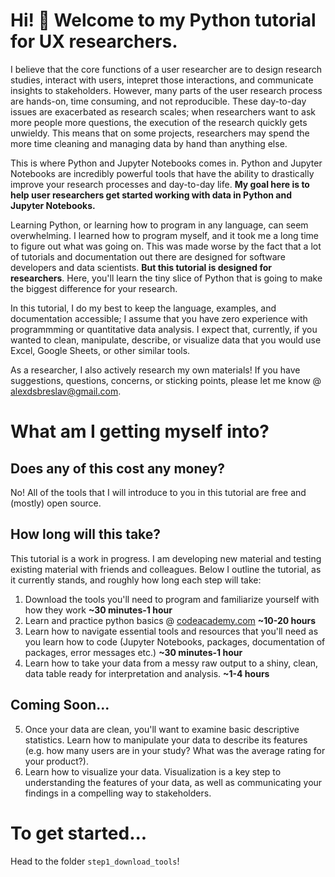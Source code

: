 # Hi! :wave: Welcome to my Python tutorial for UX researchers.

I believe that the core functions of a user researcher are to design research studies, interact with users, intepret those interactions, and communicate insights to stakeholders. However, many parts of the user research process are hands-on, time consuming, and not reproducible. These day-to-day issues are exacerbated as research scales; when researchers want to ask more people more questions, the execution of the research quickly gets unwieldy. This means that on some projects, researchers may spend the more time cleaning and managing data by hand than anything else.

This is where Python and Jupyter Notebooks comes in. Python and Jupyter Notebooks are incredibly powerful tools that have the ability to drastically improve your research processes and day-to-day life. **My goal here is to help user researchers get started working with data in Python and Jupyter Notebooks.** 

Learning Python, or learning how to program in any language, can seem overwhelming. I learned how to program myself, and it took me a long time to figure out what was going on. This was made worse by the fact that a lot of tutorials and documentation out there are designed for software developers and data scientists. **But this tutorial is designed for researchers**. Here, you'll learn the tiny slice of Python that is going to make the biggest difference for your research. 

In this tutorial, I do my best to keep the language, examples, and documentation accessible; I assume that you have zero experience with programmming or quantitative data analysis. I expect that, currently, if you wanted to clean, manipulate, describe, or visualize data that you would use Excel, Google Sheets, or other similar tools.

As a researcher, I also actively research my own materials! If you have suggestions, questions, concerns, or sticking points, please let me know @ alexdsbreslav@gmail.com.

# What am I getting myself into?
## Does any of this cost any money?
No! All of the tools that I will introduce to you in this tutorial are free and (mostly) open source.
## How long will this take?
This tutorial is a work in progress. I am developing new material and testing existing material with friends and colleagues. Below I outline the tutorial, as it currently stands, and roughly how long each step will take:
1. Download the tools you'll need to program and familiarize yourself with how they work **~30 minutes-1 hour**
2. Learn and practice python basics @ [codeacademy.com](https://www.codecademy.com/learn/learn-python) **~10-20 hours**
3. Learn how to navigate essential tools and resources that you'll need as you learn how to code (Jupyter Notebooks, packages, documentation of packages, error messages etc.) **~30 minutes-1 hour**
4. Learn how to take your data from a messy raw output to a shiny, clean, data table ready for interpretation and analysis. **~1-4 hours**
## Coming Soon...
5. Once your data are clean, you'll want to examine basic descriptive statistics. Learn how to manipulate your data to describe its features (e.g. how many users are in your study? What was the average rating for your product?).
6. Learn how to visualize your data. Visualization is a key step to understanding the features of your data, as well as communicating your findings in a compelling way to stakeholders. 

# To get started...
Head to the folder `step1_download_tools`!
